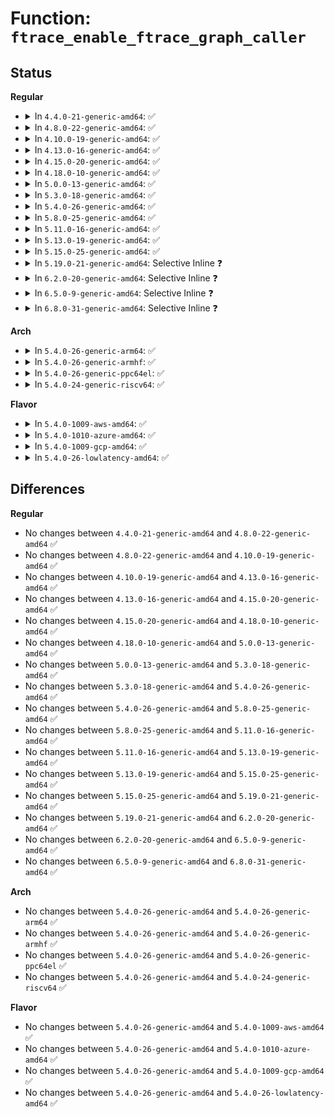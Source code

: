 # Function: <code>ftrace_enable_ftrace_graph_caller</code>

## Status
<b>Regular</b>
<ul>
<li>
<details>
<summary>In <code>4.4.0-21-generic-amd64</code>: ✅</summary>

```c
int ftrace_enable_ftrace_graph_caller()
```

```json
{
  "name": "ftrace_enable_ftrace_graph_caller",
  "collision_type": "Unique Global",
  "inline_type": "No",
  "funcs": [
    {
      "addr": 18446744071579219584,
      "name": "ftrace_enable_ftrace_graph_caller",
      "external": true,
      "loc": "arch/x86/kernel/ftrace.c:951",
      "file": "arch/x86/kernel/ftrace.c",
      "inline": "seen, unknown",
      "caller_inline": [],
      "caller_func": [
        "kernel/trace/ftrace.c:ftrace_modify_all_code"
      ]
    }
  ],
  "symbols": [
    {
      "addr": 18446744071579219584,
      "name": "ftrace_enable_ftrace_graph_caller",
      "section": ".text",
      "bind": "STB_GLOBAL",
      "size": 54
    }
  ]
}
```
</details>
</li>
<li>
<details>
<summary>In <code>4.8.0-22-generic-amd64</code>: ✅</summary>

```c
int ftrace_enable_ftrace_graph_caller()
```

```json
{
  "name": "ftrace_enable_ftrace_graph_caller",
  "collision_type": "Unique Global",
  "inline_type": "No",
  "funcs": [
    {
      "addr": 18446744071579219776,
      "name": "ftrace_enable_ftrace_graph_caller",
      "external": true,
      "loc": "arch/x86/kernel/ftrace.c:957",
      "file": "arch/x86/kernel/ftrace.c",
      "inline": "seen, unknown",
      "caller_inline": [],
      "caller_func": [
        "kernel/trace/ftrace.c:ftrace_modify_all_code"
      ]
    }
  ],
  "symbols": [
    {
      "addr": 18446744071579219776,
      "name": "ftrace_enable_ftrace_graph_caller",
      "section": ".text",
      "bind": "STB_GLOBAL",
      "size": 54
    }
  ]
}
```
</details>
</li>
<li>
<details>
<summary>In <code>4.10.0-19-generic-amd64</code>: ✅</summary>

```c
int ftrace_enable_ftrace_graph_caller()
```

```json
{
  "name": "ftrace_enable_ftrace_graph_caller",
  "collision_type": "Unique Global",
  "inline_type": "No",
  "funcs": [
    {
      "addr": 18446744071579231616,
      "name": "ftrace_enable_ftrace_graph_caller",
      "external": true,
      "loc": "arch/x86/kernel/ftrace.c:957",
      "file": "arch/x86/kernel/ftrace.c",
      "inline": "seen, unknown",
      "caller_inline": [],
      "caller_func": [
        "kernel/trace/ftrace.c:ftrace_modify_all_code"
      ]
    }
  ],
  "symbols": [
    {
      "addr": 18446744071579231616,
      "name": "ftrace_enable_ftrace_graph_caller",
      "section": ".text",
      "bind": "STB_GLOBAL",
      "size": 54
    }
  ]
}
```
</details>
</li>
<li>
<details>
<summary>In <code>4.13.0-16-generic-amd64</code>: ✅</summary>

```c
int ftrace_enable_ftrace_graph_caller()
```

```json
{
  "name": "ftrace_enable_ftrace_graph_caller",
  "collision_type": "Unique Global",
  "inline_type": "No",
  "funcs": [
    {
      "addr": 18446744071579229216,
      "name": "ftrace_enable_ftrace_graph_caller",
      "external": true,
      "loc": "arch/x86/kernel/ftrace.c:971",
      "file": "arch/x86/kernel/ftrace.c",
      "inline": "seen, unknown",
      "caller_inline": [],
      "caller_func": [
        "kernel/trace/ftrace.c:ftrace_modify_all_code"
      ]
    }
  ],
  "symbols": [
    {
      "addr": 18446744071579229216,
      "name": "ftrace_enable_ftrace_graph_caller",
      "section": ".text",
      "bind": "STB_GLOBAL",
      "size": 54
    }
  ]
}
```
</details>
</li>
<li>
<details>
<summary>In <code>4.15.0-20-generic-amd64</code>: ✅</summary>

```c
int ftrace_enable_ftrace_graph_caller()
```

```json
{
  "name": "ftrace_enable_ftrace_graph_caller",
  "collision_type": "Unique Global",
  "inline_type": "No",
  "funcs": [
    {
      "addr": 18446744071579244768,
      "name": "ftrace_enable_ftrace_graph_caller",
      "external": true,
      "loc": "arch/x86/kernel/ftrace.c:972",
      "file": "arch/x86/kernel/ftrace.c",
      "inline": "seen, unknown",
      "caller_inline": [],
      "caller_func": [
        "kernel/trace/ftrace.c:ftrace_modify_all_code"
      ]
    }
  ],
  "symbols": [
    {
      "addr": 18446744071579244768,
      "name": "ftrace_enable_ftrace_graph_caller",
      "section": ".text",
      "bind": "STB_GLOBAL",
      "size": 54
    }
  ]
}
```
</details>
</li>
<li>
<details>
<summary>In <code>4.18.0-10-generic-amd64</code>: ✅</summary>

```c
int ftrace_enable_ftrace_graph_caller()
```

```json
{
  "name": "ftrace_enable_ftrace_graph_caller",
  "collision_type": "Unique Global",
  "inline_type": "No",
  "funcs": [
    {
      "addr": 18446744071579257040,
      "name": "ftrace_enable_ftrace_graph_caller",
      "external": true,
      "loc": "arch/x86/kernel/ftrace.c:972",
      "file": "arch/x86/kernel/ftrace.c",
      "inline": "seen, unknown",
      "caller_inline": [],
      "caller_func": [
        "kernel/trace/ftrace.c:ftrace_modify_all_code"
      ]
    }
  ],
  "symbols": [
    {
      "addr": 18446744071579257040,
      "name": "ftrace_enable_ftrace_graph_caller",
      "section": ".text",
      "bind": "STB_GLOBAL",
      "size": 54
    }
  ]
}
```
</details>
</li>
<li>
<details>
<summary>In <code>5.0.0-13-generic-amd64</code>: ✅</summary>

```c
int ftrace_enable_ftrace_graph_caller()
```

```json
{
  "name": "ftrace_enable_ftrace_graph_caller",
  "collision_type": "Unique Global",
  "inline_type": "No",
  "funcs": [
    {
      "addr": 18446744071579280736,
      "name": "ftrace_enable_ftrace_graph_caller",
      "external": true,
      "loc": "arch/x86/kernel/ftrace.c:967",
      "file": "arch/x86/kernel/ftrace.c",
      "inline": "seen, unknown",
      "caller_inline": [],
      "caller_func": [
        "kernel/trace/ftrace.c:ftrace_modify_all_code"
      ]
    }
  ],
  "symbols": [
    {
      "addr": 18446744071579280736,
      "name": "ftrace_enable_ftrace_graph_caller",
      "section": ".text",
      "bind": "STB_GLOBAL",
      "size": 47
    }
  ]
}
```
</details>
</li>
<li>
<details>
<summary>In <code>5.3.0-18-generic-amd64</code>: ✅</summary>

```c
int ftrace_enable_ftrace_graph_caller()
```

```json
{
  "name": "ftrace_enable_ftrace_graph_caller",
  "collision_type": "Unique Global",
  "inline_type": "No",
  "funcs": [
    {
      "addr": 18446744071579295200,
      "name": "ftrace_enable_ftrace_graph_caller",
      "external": true,
      "loc": "arch/x86/kernel/ftrace.c:999",
      "file": "arch/x86/kernel/ftrace.c",
      "inline": "seen, unknown",
      "caller_inline": [],
      "caller_func": [
        "kernel/trace/ftrace.c:ftrace_modify_all_code"
      ]
    }
  ],
  "symbols": [
    {
      "addr": 18446744071579295200,
      "name": "ftrace_enable_ftrace_graph_caller",
      "section": ".text",
      "bind": "STB_GLOBAL",
      "size": 58
    }
  ]
}
```
</details>
</li>
<li>
<details>
<summary>In <code>5.4.0-26-generic-amd64</code>: ✅</summary>

```c
int ftrace_enable_ftrace_graph_caller()
```

```json
{
  "name": "ftrace_enable_ftrace_graph_caller",
  "collision_type": "Unique Global",
  "inline_type": "No",
  "funcs": [
    {
      "addr": 18446744071579300848,
      "name": "ftrace_enable_ftrace_graph_caller",
      "external": true,
      "loc": "arch/x86/kernel/ftrace.c:999",
      "file": "arch/x86/kernel/ftrace.c",
      "inline": "seen, unknown",
      "caller_inline": [],
      "caller_func": [
        "kernel/trace/ftrace.c:ftrace_modify_all_code"
      ]
    }
  ],
  "symbols": [
    {
      "addr": 18446744071579300848,
      "name": "ftrace_enable_ftrace_graph_caller",
      "section": ".text",
      "bind": "STB_GLOBAL",
      "size": 58
    }
  ]
}
```
</details>
</li>
<li>
<details>
<summary>In <code>5.8.0-25-generic-amd64</code>: ✅</summary>

```c
int ftrace_enable_ftrace_graph_caller()
```

```json
{
  "name": "ftrace_enable_ftrace_graph_caller",
  "collision_type": "Unique Global",
  "inline_type": "No",
  "funcs": [
    {
      "addr": 18446744071579329936,
      "name": "ftrace_enable_ftrace_graph_caller",
      "external": true,
      "loc": "arch/x86/kernel/ftrace.c:600",
      "file": "arch/x86/kernel/ftrace.c",
      "inline": "seen, unknown",
      "caller_inline": [],
      "caller_func": [
        "kernel/trace/ftrace.c:ftrace_modify_all_code"
      ]
    }
  ],
  "symbols": [
    {
      "addr": 18446744071579329936,
      "name": "ftrace_enable_ftrace_graph_caller",
      "section": ".text",
      "bind": "STB_GLOBAL",
      "size": 60
    }
  ]
}
```
</details>
</li>
<li>
<details>
<summary>In <code>5.11.0-16-generic-amd64</code>: ✅</summary>

```c
int ftrace_enable_ftrace_graph_caller()
```

```json
{
  "name": "ftrace_enable_ftrace_graph_caller",
  "collision_type": "Unique Global",
  "inline_type": "No",
  "funcs": [
    {
      "addr": 18446744071579331520,
      "name": "ftrace_enable_ftrace_graph_caller",
      "external": true,
      "loc": "arch/x86/kernel/ftrace.c:608",
      "file": "arch/x86/kernel/ftrace.c",
      "inline": "seen, unknown",
      "caller_inline": [],
      "caller_func": [
        "kernel/trace/ftrace.c:ftrace_modify_all_code"
      ]
    }
  ],
  "symbols": [
    {
      "addr": 18446744071579331520,
      "name": "ftrace_enable_ftrace_graph_caller",
      "section": ".text",
      "bind": "STB_GLOBAL",
      "size": 60
    }
  ]
}
```
</details>
</li>
<li>
<details>
<summary>In <code>5.13.0-19-generic-amd64</code>: ✅</summary>

```c
int ftrace_enable_ftrace_graph_caller()
```

```json
{
  "name": "ftrace_enable_ftrace_graph_caller",
  "collision_type": "Unique Global",
  "inline_type": "No",
  "funcs": [
    {
      "addr": 18446744071579334176,
      "name": "ftrace_enable_ftrace_graph_caller",
      "external": true,
      "loc": "arch/x86/kernel/ftrace.c:608",
      "file": "arch/x86/kernel/ftrace.c",
      "inline": "seen, unknown",
      "caller_inline": [],
      "caller_func": [
        "kernel/trace/ftrace.c:ftrace_modify_all_code"
      ]
    }
  ],
  "symbols": [
    {
      "addr": 18446744071579334176,
      "name": "ftrace_enable_ftrace_graph_caller",
      "section": ".text",
      "bind": "STB_GLOBAL",
      "size": 60
    }
  ]
}
```
</details>
</li>
<li>
<details>
<summary>In <code>5.15.0-25-generic-amd64</code>: ✅</summary>

```c
int ftrace_enable_ftrace_graph_caller()
```

```json
{
  "name": "ftrace_enable_ftrace_graph_caller",
  "collision_type": "Unique Global",
  "inline_type": "No",
  "funcs": [
    {
      "addr": 18446744071579389472,
      "name": "ftrace_enable_ftrace_graph_caller",
      "external": true,
      "loc": "arch/x86/kernel/ftrace.c:608",
      "file": "arch/x86/kernel/ftrace.c",
      "inline": "seen, unknown",
      "caller_inline": [],
      "caller_func": [
        "kernel/trace/ftrace.c:ftrace_modify_all_code"
      ]
    }
  ],
  "symbols": [
    {
      "addr": 18446744071579389472,
      "name": "ftrace_enable_ftrace_graph_caller",
      "section": ".text",
      "bind": "STB_GLOBAL",
      "size": 60
    }
  ]
}
```
</details>
</li>
<li>
<details>
<summary>In <code>5.19.0-21-generic-amd64</code>: Selective Inline ❓</summary>

```c
int ftrace_enable_ftrace_graph_caller()
```

```json
{
  "name": "ftrace_enable_ftrace_graph_caller",
  "collision_type": "Unique Global",
  "inline_type": "Selective",
  "funcs": [
    {
      "addr": 18446744071581172224,
      "name": "ftrace_enable_ftrace_graph_caller",
      "external": true,
      "loc": "kernel/trace/fgraph.c:38",
      "file": "kernel/trace/fgraph.c",
      "inline": "not declared, inlined",
      "caller_inline": [],
      "caller_func": [
        "kernel/trace/ftrace.c:ftrace_modify_all_code"
      ]
    }
  ],
  "symbols": [
    {
      "addr": 18446744071581172224,
      "name": "ftrace_enable_ftrace_graph_caller",
      "section": ".text",
      "bind": "STB_WEAK",
      "size": 7
    }
  ]
}
```
</details>
</li>
<li>
<details>
<summary>In <code>6.2.0-20-generic-amd64</code>: Selective Inline ❓</summary>

```c
int ftrace_enable_ftrace_graph_caller()
```

```json
{
  "name": "ftrace_enable_ftrace_graph_caller",
  "collision_type": "Unique Global",
  "inline_type": "Selective",
  "funcs": [
    {
      "addr": 18446744071581487088,
      "name": "ftrace_enable_ftrace_graph_caller",
      "external": true,
      "loc": "kernel/trace/fgraph.c:38",
      "file": "kernel/trace/fgraph.c",
      "inline": "not declared, inlined",
      "caller_inline": [],
      "caller_func": [
        "kernel/trace/ftrace.c:ftrace_modify_all_code"
      ]
    }
  ],
  "symbols": [
    {
      "addr": 18446744071581487088,
      "name": "ftrace_enable_ftrace_graph_caller",
      "section": ".text",
      "bind": "STB_WEAK",
      "size": 7
    }
  ]
}
```
</details>
</li>
<li>
<details>
<summary>In <code>6.5.0-9-generic-amd64</code>: Selective Inline ❓</summary>

```c
int ftrace_enable_ftrace_graph_caller()
```

```json
{
  "name": "ftrace_enable_ftrace_graph_caller",
  "collision_type": "Unique Global",
  "inline_type": "Selective",
  "funcs": [
    {
      "addr": 18446744071581605008,
      "name": "ftrace_enable_ftrace_graph_caller",
      "external": true,
      "loc": "kernel/trace/fgraph.c:39",
      "file": "kernel/trace/fgraph.c",
      "inline": "not declared, inlined",
      "caller_inline": [],
      "caller_func": [
        "kernel/trace/ftrace.c:ftrace_modify_all_code"
      ]
    }
  ],
  "symbols": [
    {
      "addr": 18446744071581605008,
      "name": "ftrace_enable_ftrace_graph_caller",
      "section": ".text",
      "bind": "STB_WEAK",
      "size": 7
    }
  ]
}
```
</details>
</li>
<li>
<details>
<summary>In <code>6.8.0-31-generic-amd64</code>: Selective Inline ❓</summary>

```c
int ftrace_enable_ftrace_graph_caller()
```

```json
{
  "name": "ftrace_enable_ftrace_graph_caller",
  "collision_type": "Unique Global",
  "inline_type": "Selective",
  "funcs": [
    {
      "addr": 18446744071581717440,
      "name": "ftrace_enable_ftrace_graph_caller",
      "external": true,
      "loc": "kernel/trace/fgraph.c:39",
      "file": "kernel/trace/fgraph.c",
      "inline": "not declared, inlined",
      "caller_inline": [],
      "caller_func": [
        "kernel/trace/ftrace.c:ftrace_modify_all_code"
      ]
    }
  ],
  "symbols": [
    {
      "addr": 18446744071581717440,
      "name": "ftrace_enable_ftrace_graph_caller",
      "section": ".text",
      "bind": "STB_WEAK",
      "size": 7
    }
  ]
}
```
</details>
</li>
</ul>
<b>Arch</b>
<ul>
<li>
<details>
<summary>In <code>5.4.0-26-generic-arm64</code>: ✅</summary>

```c
int ftrace_enable_ftrace_graph_caller()
```

```json
{
  "name": "ftrace_enable_ftrace_graph_caller",
  "collision_type": "Unique Global",
  "inline_type": "No",
  "funcs": [
    {
      "addr": 18446603336490294288,
      "name": "ftrace_enable_ftrace_graph_caller",
      "external": true,
      "loc": "arch/arm64/kernel/ftrace.c:267",
      "file": "arch/arm64/kernel/ftrace.c",
      "inline": "seen, unknown",
      "caller_inline": [],
      "caller_func": [
        "kernel/trace/ftrace.c:ftrace_modify_all_code"
      ]
    }
  ],
  "symbols": [
    {
      "addr": 18446603336490294288,
      "name": "ftrace_enable_ftrace_graph_caller",
      "section": ".text",
      "bind": "STB_GLOBAL",
      "size": 80
    }
  ]
}
```
</details>
</li>
<li>
<details>
<summary>In <code>5.4.0-26-generic-armhf</code>: ✅</summary>

```c
int ftrace_enable_ftrace_graph_caller()
```

```json
{
  "name": "ftrace_enable_ftrace_graph_caller",
  "collision_type": "Unique Global",
  "inline_type": "No",
  "funcs": [
    {
      "addr": 3224457172,
      "name": "ftrace_enable_ftrace_graph_caller",
      "external": true,
      "loc": "arch/arm/kernel/ftrace.c:237",
      "file": "arch/arm/kernel/ftrace.c",
      "inline": "seen, unknown",
      "caller_inline": [],
      "caller_func": [
        "kernel/trace/ftrace.c:ftrace_modify_all_code"
      ]
    }
  ],
  "symbols": [
    {
      "addr": 3224457172,
      "name": "ftrace_enable_ftrace_graph_caller",
      "section": ".text",
      "bind": "STB_GLOBAL",
      "size": 24
    }
  ]
}
```
</details>
</li>
<li>
<details>
<summary>In <code>5.4.0-26-generic-ppc64el</code>: ✅</summary>

```c
int ftrace_enable_ftrace_graph_caller()
```

```json
{
  "name": "ftrace_enable_ftrace_graph_caller",
  "collision_type": "Unique Global",
  "inline_type": "No",
  "funcs": [
    {
      "addr": 13835058055282638512,
      "name": "ftrace_enable_ftrace_graph_caller",
      "external": true,
      "loc": "arch/powerpc/kernel/trace/ftrace.c:917",
      "file": "arch/powerpc/kernel/trace/ftrace.c",
      "inline": "seen, unknown",
      "caller_inline": [],
      "caller_func": [
        "kernel/trace/ftrace.c:ftrace_modify_all_code"
      ]
    }
  ],
  "symbols": [
    {
      "addr": 13835058055282638512,
      "name": "ftrace_enable_ftrace_graph_caller",
      "section": ".text",
      "bind": "STB_GLOBAL",
      "size": 128
    }
  ]
}
```
</details>
</li>
<li>
<details>
<summary>In <code>5.4.0-24-generic-riscv64</code>: ✅</summary>

```c
int ftrace_enable_ftrace_graph_caller()
```

```json
{
  "name": "ftrace_enable_ftrace_graph_caller",
  "collision_type": "Unique Global",
  "inline_type": "No",
  "funcs": [
    {
      "addr": 18446743936271356214,
      "name": "ftrace_enable_ftrace_graph_caller",
      "external": true,
      "loc": "arch/riscv/kernel/ftrace.c:151",
      "file": "arch/riscv/kernel/ftrace.c",
      "inline": "seen, unknown",
      "caller_inline": [],
      "caller_func": [
        "kernel/trace/ftrace.c:ftrace_modify_all_code"
      ]
    }
  ],
  "symbols": [
    {
      "addr": 18446743936271356214,
      "name": "ftrace_enable_ftrace_graph_caller",
      "section": ".text",
      "bind": "STB_GLOBAL",
      "size": 168
    }
  ]
}
```
</details>
</li>
</ul>
<b>Flavor</b>
<ul>
<li>
<details>
<summary>In <code>5.4.0-1009-aws-amd64</code>: ✅</summary>

```c
int ftrace_enable_ftrace_graph_caller()
```

```json
{
  "name": "ftrace_enable_ftrace_graph_caller",
  "collision_type": "Unique Global",
  "inline_type": "No",
  "funcs": [
    {
      "addr": 18446744071579296656,
      "name": "ftrace_enable_ftrace_graph_caller",
      "external": true,
      "loc": "arch/x86/kernel/ftrace.c:999",
      "file": "arch/x86/kernel/ftrace.c",
      "inline": "seen, unknown",
      "caller_inline": [],
      "caller_func": [
        "kernel/trace/ftrace.c:ftrace_modify_all_code"
      ]
    }
  ],
  "symbols": [
    {
      "addr": 18446744071579296656,
      "name": "ftrace_enable_ftrace_graph_caller",
      "section": ".text",
      "bind": "STB_GLOBAL",
      "size": 58
    }
  ]
}
```
</details>
</li>
<li>
<details>
<summary>In <code>5.4.0-1010-azure-amd64</code>: ✅</summary>

```c
int ftrace_enable_ftrace_graph_caller()
```

```json
{
  "name": "ftrace_enable_ftrace_graph_caller",
  "collision_type": "Unique Global",
  "inline_type": "No",
  "funcs": [
    {
      "addr": 18446744071579232176,
      "name": "ftrace_enable_ftrace_graph_caller",
      "external": true,
      "loc": "arch/x86/kernel/ftrace.c:999",
      "file": "arch/x86/kernel/ftrace.c",
      "inline": "seen, unknown",
      "caller_inline": [],
      "caller_func": [
        "kernel/trace/ftrace.c:ftrace_modify_all_code"
      ]
    }
  ],
  "symbols": [
    {
      "addr": 18446744071579232176,
      "name": "ftrace_enable_ftrace_graph_caller",
      "section": ".text",
      "bind": "STB_GLOBAL",
      "size": 58
    }
  ]
}
```
</details>
</li>
<li>
<details>
<summary>In <code>5.4.0-1009-gcp-amd64</code>: ✅</summary>

```c
int ftrace_enable_ftrace_graph_caller()
```

```json
{
  "name": "ftrace_enable_ftrace_graph_caller",
  "collision_type": "Unique Global",
  "inline_type": "No",
  "funcs": [
    {
      "addr": 18446744071579297856,
      "name": "ftrace_enable_ftrace_graph_caller",
      "external": true,
      "loc": "arch/x86/kernel/ftrace.c:999",
      "file": "arch/x86/kernel/ftrace.c",
      "inline": "seen, unknown",
      "caller_inline": [],
      "caller_func": [
        "kernel/trace/ftrace.c:ftrace_modify_all_code"
      ]
    }
  ],
  "symbols": [
    {
      "addr": 18446744071579297856,
      "name": "ftrace_enable_ftrace_graph_caller",
      "section": ".text",
      "bind": "STB_GLOBAL",
      "size": 58
    }
  ]
}
```
</details>
</li>
<li>
<details>
<summary>In <code>5.4.0-26-lowlatency-amd64</code>: ✅</summary>

```c
int ftrace_enable_ftrace_graph_caller()
```

```json
{
  "name": "ftrace_enable_ftrace_graph_caller",
  "collision_type": "Unique Global",
  "inline_type": "No",
  "funcs": [
    {
      "addr": 18446744071579306688,
      "name": "ftrace_enable_ftrace_graph_caller",
      "external": true,
      "loc": "arch/x86/kernel/ftrace.c:999",
      "file": "arch/x86/kernel/ftrace.c",
      "inline": "seen, unknown",
      "caller_inline": [],
      "caller_func": [
        "kernel/trace/ftrace.c:ftrace_modify_all_code"
      ]
    }
  ],
  "symbols": [
    {
      "addr": 18446744071579306688,
      "name": "ftrace_enable_ftrace_graph_caller",
      "section": ".text",
      "bind": "STB_GLOBAL",
      "size": 58
    }
  ]
}
```
</details>
</li>
</ul>

## Differences
<b>Regular</b>
<ul>
<li>
No changes between <code>4.4.0-21-generic-amd64</code> and <code>4.8.0-22-generic-amd64</code> ✅
</li>
<li>
No changes between <code>4.8.0-22-generic-amd64</code> and <code>4.10.0-19-generic-amd64</code> ✅
</li>
<li>
No changes between <code>4.10.0-19-generic-amd64</code> and <code>4.13.0-16-generic-amd64</code> ✅
</li>
<li>
No changes between <code>4.13.0-16-generic-amd64</code> and <code>4.15.0-20-generic-amd64</code> ✅
</li>
<li>
No changes between <code>4.15.0-20-generic-amd64</code> and <code>4.18.0-10-generic-amd64</code> ✅
</li>
<li>
No changes between <code>4.18.0-10-generic-amd64</code> and <code>5.0.0-13-generic-amd64</code> ✅
</li>
<li>
No changes between <code>5.0.0-13-generic-amd64</code> and <code>5.3.0-18-generic-amd64</code> ✅
</li>
<li>
No changes between <code>5.3.0-18-generic-amd64</code> and <code>5.4.0-26-generic-amd64</code> ✅
</li>
<li>
No changes between <code>5.4.0-26-generic-amd64</code> and <code>5.8.0-25-generic-amd64</code> ✅
</li>
<li>
No changes between <code>5.8.0-25-generic-amd64</code> and <code>5.11.0-16-generic-amd64</code> ✅
</li>
<li>
No changes between <code>5.11.0-16-generic-amd64</code> and <code>5.13.0-19-generic-amd64</code> ✅
</li>
<li>
No changes between <code>5.13.0-19-generic-amd64</code> and <code>5.15.0-25-generic-amd64</code> ✅
</li>
<li>
No changes between <code>5.15.0-25-generic-amd64</code> and <code>5.19.0-21-generic-amd64</code> ✅
</li>
<li>
No changes between <code>5.19.0-21-generic-amd64</code> and <code>6.2.0-20-generic-amd64</code> ✅
</li>
<li>
No changes between <code>6.2.0-20-generic-amd64</code> and <code>6.5.0-9-generic-amd64</code> ✅
</li>
<li>
No changes between <code>6.5.0-9-generic-amd64</code> and <code>6.8.0-31-generic-amd64</code> ✅
</li>
</ul>
<b>Arch</b>
<ul>
<li>
No changes between <code>5.4.0-26-generic-amd64</code> and <code>5.4.0-26-generic-arm64</code> ✅
</li>
<li>
No changes between <code>5.4.0-26-generic-amd64</code> and <code>5.4.0-26-generic-armhf</code> ✅
</li>
<li>
No changes between <code>5.4.0-26-generic-amd64</code> and <code>5.4.0-26-generic-ppc64el</code> ✅
</li>
<li>
No changes between <code>5.4.0-26-generic-amd64</code> and <code>5.4.0-24-generic-riscv64</code> ✅
</li>
</ul>
<b>Flavor</b>
<ul>
<li>
No changes between <code>5.4.0-26-generic-amd64</code> and <code>5.4.0-1009-aws-amd64</code> ✅
</li>
<li>
No changes between <code>5.4.0-26-generic-amd64</code> and <code>5.4.0-1010-azure-amd64</code> ✅
</li>
<li>
No changes between <code>5.4.0-26-generic-amd64</code> and <code>5.4.0-1009-gcp-amd64</code> ✅
</li>
<li>
No changes between <code>5.4.0-26-generic-amd64</code> and <code>5.4.0-26-lowlatency-amd64</code> ✅
</li>
</ul>
